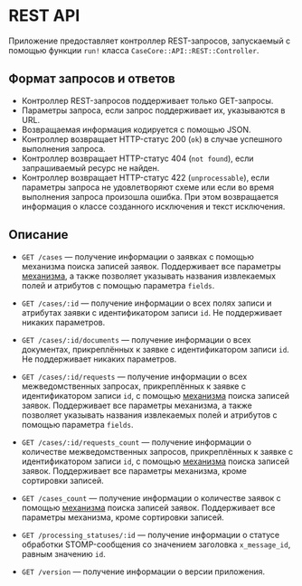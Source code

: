 # REST API

Приложение предоставляет контроллер REST-запросов, запускаемый с помощью
функции `run!` класса `CaseCore::API::REST::Controller`.

## Формат запросов и ответов

*   Контроллер REST-запросов поддерживает только GET-запросы.
*   Параметры запроса, если запрос поддерживает их, указываются в URL.
*   Возвращаемая информация кодируется с помощью JSON.
*   Контроллер возвращает HTTP-статус 200 (`ok`) в случае успешного выполнения
    запроса.
*   Контроллер возвращает HTTP-статус 404 (`not found`), если запрашиваемый
    ресурс не найден.
*   Контроллер возвращает HTTP-статус 422 (`unprocessable`), если параметры
    запроса не удовлетворяют схеме или если во время выполнения запроса
    произошла ошибка. При этом возвращается информация о классе созданного
    исключения и текст исключения.

## Описание

*   `GET /cases` — получение информации о заявках с помощью механизма поиска
    записей заявок. Поддерживает все параметры [механизма](./SEARCH.md), а
    также позволяет указывать названия извлекаемых полей и атрибутов с помощью
    параметра `fields`.

*   `GET /cases/:id` — получение информации о всех полях записи и атрибутах
    заявки с идентификатором записи `id`. Не поддерживает никаких параметров.

*   `GET /cases/:id/documents` — получение информации о всех документах,
    прикреплённых к заявке с идентификатором записи `id`. Не поддерживает
    никаких параметров.

*   `GET /cases/:id/requests` — получение информации о всех межведомственных
    запросах, прикреплённых к заявке с идентификатором записи `id`, с помощью
    [механизма](./SEARCH.md) поиска записей заявок. Поддерживает все параметры
    механизма, а также позволяет указывать названия извлекаемых полей и
    атрибутов с помощью параметра `fields`.

*   `GET /cases/:id/requests_count` — получение информации о количестве
    межведомственных запросов, прикреплённых к заявке с идентификатором записи
    `id`, с помощью [механизма](./SEARCH.md) поиска записей заявок.
    Поддерживает все параметры механизма, кроме сортировки записей.

*   `GET /cases_count` — получение информации о количестве заявок с помощью
    [механизма](./SEARCH.md) поиска записей заявок. Поддерживает все параметры
    механизма, кроме сортировки записей.

*   `GET /processing_statuses/:id` — получение информации о статусе обработки
    STOMP-сообщения со значением заголовка `x_message_id`, равным значению
    `id`.

*   `GET /version` — получение информации о версии приложения.
